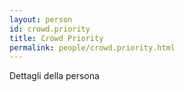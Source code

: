 ```yaml
---
layout: person
id: crowd.priority
title: Crowd Priority
permalink: people/crowd.priority.html
---
```


Dettagli della persona